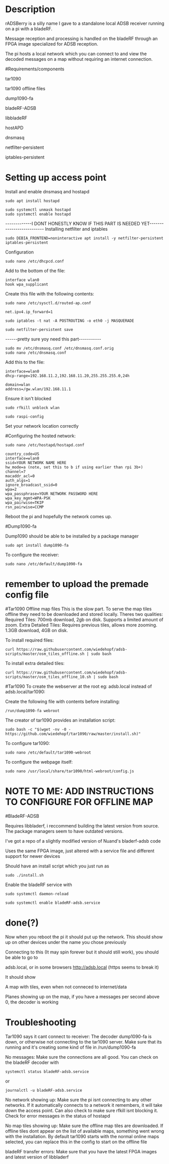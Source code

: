 # Description

rADSBerry is a silly name I gave to a standalone local ADSB receiver running on a pi with a bladeRF.

Message reception and processing is handled on the bladeRF through an FPGA image specialized for ADSB reception.

The pi hosts a local network which you can connect to and view the decoded messages on a map without requiring an internet connection.


#Requirements/components

tar1090

tar1090 offline files

dump1090-fa

bladeRF-ADSB

libbladeRF

hostAPD

dnsmasq

netfilter-persistent

iptables-persistent
# Setting up access point

Install and enable dnsmasq and hostapd

```
sudo apt install hostapd

sudo systemctl unmask hostapd
sudo systemctl enable hostapd
```
-------------I DONT HONESTLY KNOW IF THIS PART IS NEEDED YET--------------------------
Installing netfilter and iptables

```
sudo DEBIA_FRONTEND=noninteractive apt install -y netfilter-persistent iptables-persistent
```

Configuration
```
sudo nano /etc/dhcpcd.conf
```

Add to the bottom of the file:
```
interface wlan0
hook wpa_supplicant
```

Create this file with the following contents:
```
sudo nano /etc/sysctl.d/routed-ap.conf
```

```
net.ipv4.ip_forward=1
```

```
sudo iptables -t nat -A POSTROUTING -o eth0 -j MASQUERADE
```

```
sudo netfilter-persistent save
```

------pretty sure yoy need this part-----------
```
sudo mv /etc/dnsmasq.conf /etc/dnsmasq.conf.orig
sudo nano /etc/dnsmasq.conf
```
Add this to the file:
```
interface=wlan0
dhcp-range=192.168.11.2,192.168.11.20,255.255.255.0,24h

domain=wlan
address=/gw.wlan/192.168.11.1
```

Ensure it isn't blocked
```
sudo rfkill unblock wlan
```

```
sudo raspi-config
```
Set your network location correctly


#Configuring the hosted network:
```
sudo nano /etc/hostapd/hostapd.conf
```

```
country_code=US
interface=wlan0
ssid=YOUR NETWORK NAME HERE
hw_mode=a (note, set this to b if using earlier than rpi 3b+)
channel=7
macaddr_acl=0
auth_algs=1
ignore_broadcast_ssid=0
wpa=2
wpa_passphrase=YOUR NETWORK PASSWORD HERE
wpa_key_mgmt=WPA-PSK
wpa_pairwise=TKIP
rsn_pairwise=CCMP
```

Reboot the pi and hopefully the network comes up.

#Dump1090-fa

Dump1090 should be able to be installed by a package manager

```
sudo apt install dump1090-fa
```

To configure the receiver:
```
sudo nano /etc/default/dump1090-fa
```

# remember to upload the premade config file

#Tar1090 Offline map files
This is the slow part. To serve the map tiles offline they need to be downloaded and stored locally. Theres two qualities:
Required Tiles: 700mb download, 2gb on disk. Supports a limited amount of zoom.
Extra Detailed Tiles: Requires previous tiles, allows more zooming. 1.3GB download, 4GB on disk.

To install required files:
```
curl https://raw.githubusercontent.com/wiedehopf/adsb-scripts/master/osm_tiles_offline.sh | sudo bash
```

To install extra detailed tiles:
```
curl https://raw.githubusercontent.com/wiedehopf/adsb-scripts/master/osm_tiles_offline_10.sh | sudo bash
```

#Tar1090
To create the webserver at the root eg: adsb.local instead of adsb.local/tar1090:

Create the following file with contents before installing:
```
/run/dump1090-fa webroot
```

The creator of tar1090 provides an installation script:
```
sudo bash -c "$(wget -nv -0 - https://github.com/wiedehopf/tar1090/raw/master/install.sh)"
```

To configure tar1090:
```
sudo nano /etc/default/tar1090-webroot
```

To configure the webpage itself:
```
sudo nano /usr/local/share/tar1090/html-webroot/config.js
```

# NOTE TO ME: ADD INSTRUCTIONS TO CONFIGURE FOR OFFLINE MAP


#BladeRF-ADSB

Requires libbladerf, i reccommend building the latest version from source. The package managers seem to have outdated versions.

I've got a repo of a slightly modified version of Nuand's bladerf-adsb code

Uses the same FPGA image, just altered with a service file and different support for newer devices

Should have an install script which you just run as 
```
sudo ./install.sh
```

Enable the bladeRF service with 
```
sudo systemctl daemon-reload

sudo systemctl enable bladeRF-adsb.service
```


# done(?)
Now when you reboot the pi it should put up the network. This should show up on other devices under the name you chose previously

Connecting to this (It may spin forever but it should still work), you should be able to go to

adsb.local, or in some browsers http://adsb.local (https seems to break it)

It should show 

A map with tiles, even when not conneced to internet/data

Planes showing up on the map, if you have a messages per second above 0, the decoder is working

# Troubleshooting
Tar1090 says it cant connect to receiver:
The decoder dump1090-fa is down, or otherwise not connecting to the tar1090 server. Make sure that its running and it's creating some kind of file in /run/dump1090-fa

No messages:
Make sure the connections are all good. You can check on the bladeRF decoder with 
```
systemctl status bladeRF-adsb.service
```
or
```
journalctl -u bladeRF-adsb.service
```

No network showing up:
Make sure the pi isnt connecting to any other networks. If it automatically connects to a network it remembers, it will take down the access point.
Can also check to make sure rfkill isnt blocking it. Check for error messages in the status of hostapd

No map tiles showing up:
Make sure the offline map tiles are downloaded. If offline tiles dont appear on the list of available maps, something went wrong with the installation.
By default tar1090 starts with the normal online maps selected, you can replace this in the config to start on the offline file

bladeRF transfer errors:
Make sure that you have the latest FPGA images and latest version of libbladerf

